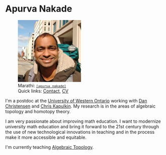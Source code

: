 # Apurva Nakade

<figure class="right">
    <img src="images/me0.jpg" width="200px"/>
    <figcaption> 
        Marathi: <a href="https://en.wikipedia.org/wiki/Help:IPA/Marathi" style="font-family: monospace; font-size: 0.75em">[əpurʋə nakade]</a>
        <br/>
        Quick links:
        <a href="https://www.uwo.ca/math/people/postdocs.html">Contact</a>, 
        <a href="https://drive.google.com/file/d/1gjjdAYYkMuSBC6xEMi96PKej3IxA25VC/view?usp=sharing">CV</a>
    </figcaption>
</figure>

I\'m a postdoc at the [University of Western Ontario] working with [Dan Christensen] and [Chris Kapulkin].
My research is in the areas of algebraic topology and homotopy theory.

I am very passionate about improving math education. I want to
modernize university math education and bring it forward to the 21st century through the use of new technological innovations in teaching and in the process make it more accessible and equitable.

I'm currently teaching [Algebraic Topology](https://owl.uwo.ca/portal/site/1fda099f-409e-45c6-ba83-c81bf40a4798).

[university of western ontario]: http://www.math.uwo.ca/
[dan christensen]: https://jdc.math.uwo.ca/
[chris kapulkin]: http://www.math.uwo.ca/faculty/kapulkin/
[cv]: https://drive.google.com/file/d/1gjjdAYYkMuSBC6xEMi96PKej3IxA25VC/view?usp=sharing
[research statement (video)]: https://youtu.be/rlyzT1PWw5I
[drp]: https://www.math.uwo.ca/undergraduate/directed_reading_program.html
[teaching portfolio]: teaching-portfolio/
